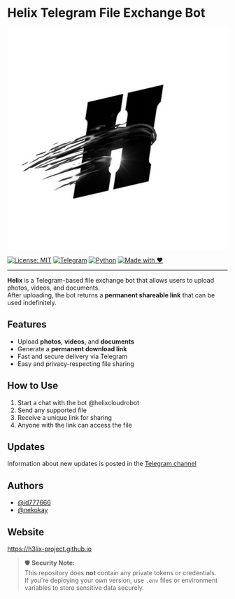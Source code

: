 # Helix Telegram File Exchange Bot

![Helix Icon](icon.JPG)

[![License: MIT](https://img.shields.io/badge/License-MIT-yellow.svg)](LICENSE)
[![Telegram](https://img.shields.io/badge/Telegram-Bot-blue.svg?logo=telegram)]()
[![Python](https://img.shields.io/badge/Python-3.10+-blue.svg?logo=python)](https://www.python.org/)
[![Made with ❤️](https://img.shields.io/badge/Made%20with-%E2%9D%A4-red)](#)

---

**Helix** is a Telegram-based file exchange bot that allows users to upload photos, videos, and documents.  
After uploading, the bot returns a **permanent shareable link** that can be used indefinitely.
 
## Features

- Upload **photos**, **videos**, and **documents**
- Generate a **permanent download link**
- Fast and secure delivery via Telegram
- Easy and privacy-respecting file sharing

## How to Use

1. Start a chat with the bot @helixcloudrobot
2. Send any supported file
3. Receive a unique link for sharing
4. Anyone with the link can access the file

## Updates 

Information about new updates is posted in the [Telegram channel](https://t.me/hlxupdates)

## Authors

- [@id777666](https://t.me/id777666)
- [@nekokay](https://t.me/nekokay)

## Website 

https://h3lix-project.github.io

> 🛡 **Security Note:**  
> This repository does **not** contain any private tokens or credentials.  
> If you're deploying your own version, use `.env` files or environment variables to store sensitive data securely.
